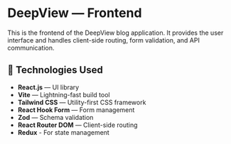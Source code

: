 # DeepView — Frontend

This is the frontend of the DeepView blog application. It provides the user interface and handles client-side routing, form validation, and API communication.

## 🚀 Technologies Used

- **React.js** — UI library
- **Vite** — Lightning-fast build tool
- **Tailwind CSS** — Utility-first CSS framework
- **React Hook Form** — Form management
- **Zod** — Schema validation
- **React Router DOM** — Client-side routing
- **Redux** - For state management